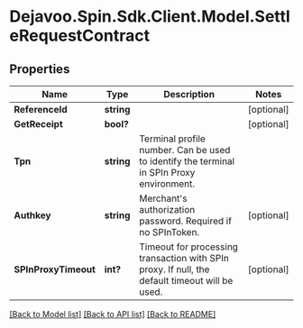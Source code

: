 # Dejavoo.Spin.Sdk.Client.Model.SettleRequestContract
## Properties

Name | Type | Description | Notes
------------ | ------------- | ------------- | -------------
**ReferenceId** | **string** |  | [optional] 
**GetReceipt** | **bool?** |  | [optional] 
**Tpn** | **string** | Terminal profile number.  Can be used to identify the terminal in SPIn Proxy environment. | 
**Authkey** | **string** | Merchant&#x27;s authorization password. Required if no SPInToken. | [optional] 
**SPInProxyTimeout** | **int?** | Timeout for processing transaction with SPIn proxy. If null, the default timeout will be used. | [optional] 

[[Back to Model list]](../README.md#documentation-for-models) [[Back to API list]](../README.md#documentation-for-api-endpoints) [[Back to README]](../README.md)

